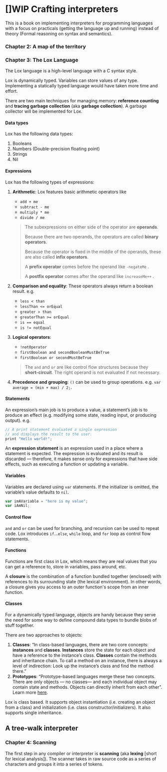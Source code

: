 # []WIP Crafting interpreters

This is a book on implementing interpreters for programming languages with a focus on practicals (getting the language up and running) instead of theory (Formal reasoning on syntax and semantics).

### Chapter 2: A map of the territory

### Chapter 3: The Lox Language
The Lox language is a high-level language with a C syntax style.

Lox is dynamically typed. Variables can store values of any type. Implementing a statically typed language would have taken more time and effort.

There are two main techniques for managing memory: **reference counting** and **tracing garbage collection** (aka **garbage collection**). A garbage collector will be implemented for Lox.

#### Data types
Lox has the following data types:
1. Booleans
2. Numbers (Double-precision floating point)
3. Strings
4. Nil

#### Expressions
Lox has the following types of expressions:
1. **Arithmetic**: Lox features basic arithmetic operators like
   * `add + me`
   * `subtract - me`
   * `multiply * me`
   * `divide / me`
   
   > The subexpressions on either side of the operator are **operands**. 
   > 
   > Because there are two operands, the operators are called **binary operators**.
   > 
   > Because the operator is fixed in the middle of the operands, these are also called **infix operators**.
   > 
   > A **prefix operator** comes before the operand like `-negateMe` .
   > 
   >  A **postfix operator** comes after the operand like `increaseMe++` .
2. **Comparison and equality**: These operators always return a boolean result. e.g.
   * `less < than`
   * `lessThan <= orEqual`
   * `greater > than`
   * `greaterThan >= orEqual`
   * `is == equal`
   * `is != notEqual`
3. **Logical operators**:
   * `!notOperator`
   * `firstBoolean and secondBooleanMustBeTrue`
   * `firstBoolean or secondMustBeTrue`
   > The `and` and `or` are like control flow structures because they **short-circuit**. The right operand is not evaluated if not necessary.
4. **Precedence and grouping**: `()` can be used to group operations. e.g. `var average = (min + max) / 2;`.

#### Statements
An expression’s main job is to produce a value, a statement’s job is to produce an effect (e.g. modifying some state, reading input, or producing output). e.g.

```javascript
// A print statement evaluated a single expression
// and displays the result to the user.
print "Hello world!";
```

An **expression statement** is an expression used in a place where a statement is expected. The expression is evaluated and its result is discarded — therefore, it makes sense only for expressions that have side effects, such as executing a function or updating a variable.

#### Variables
Variables are declared using `var` statements. If the initializer is omitted, the variable’s value defaults to `nil`.

```javascript
var imAVariable = "here is my value";
var iAmNil;
```

#### Control flow
`and` and `or` can be used for branching, and recursion can be used to repeat code. Lox introduces `if`…`else`, `while` loop, and `for` loop as control flow statements.

#### Functions
Functions are first class in Lox, which means they are real values that you can get a reference to, store in variables, pass around, etc.

A **closure** is the combination of a function bundled together (enclosed) with references to its surrounding state (the lexical environment). In other words, a closure gives you access to an outer function's scope from an inner function.

#### Classes
For a dynamically typed language, objects are handy because they serve the need for some way to define compound data types to bundle blobs of stuff together.

There are two approaches to objects:
1. **Classes**: “In class-based languages, there are two core concepts: **instances** and **classes**. **Instances** store the state for each object and have a reference to the instance’s class. **Classes** contain the methods and inheritance chain. To call a method on an instance, there is always a level of indirection: Look up the instance’s class and find the method there.”
2. **Prototypes**: “Prototype-based languages merge these two concepts. There are only objects — no classes— and each individual object may contain state and methods. Objects can directly inherit from each other”.
Learn more [here](https://stackoverflow.com/questions/2800964/benefits-of-prototypal-inheritance-over-classical).

Lox is class based. It supports object instantiation (i.e. creating an object from a class) and initialization (i.e. class constructor/initializers). It also supports single inheritance.


## A tree-walk interpreter

### Chapter 4: Scanning
The first step in any compiler or interpreter is **scanning** (aka **lexing** [short for lexical analysis]). The scanner takes in raw source code as a series of characters and groups it into a series of tokens.